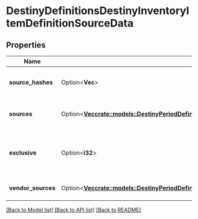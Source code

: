 # DestinyDefinitionsDestinyInventoryItemDefinitionSourceData

## Properties

Name | Type | Description | Notes
------------ | ------------- | ------------- | -------------
**source_hashes** | Option<**Vec<i32>**> | The list of hash identifiers for Reward Sources that hint where the item can be found (DestinyRewardSourceDefinition). | [optional]
**sources** | Option<[**Vec<crate::models::DestinyPeriodDefinitionsPeriodSourcesPeriodDestinyItemSourceDefinition>**](Destiny.Definitions.Sources.DestinyItemSourceDefinition.md)> | A collection of details about the stats that were computed for the ways we found that the item could be spawned. | [optional]
**exclusive** | Option<**i32**> | If we found that this item is exclusive to a specific platform, this will be set to the BungieMembershipType enumeration that matches that platform. | [optional]
**vendor_sources** | Option<[**Vec<crate::models::DestinyPeriodDefinitionsPeriodDestinyItemVendorSourceReference>**](Destiny.Definitions.DestinyItemVendorSourceReference.md)> | A denormalized reference back to vendors that potentially sell this item. | [optional]

[[Back to Model list]](../README.md#documentation-for-models) [[Back to API list]](../README.md#documentation-for-api-endpoints) [[Back to README]](../README.md)


